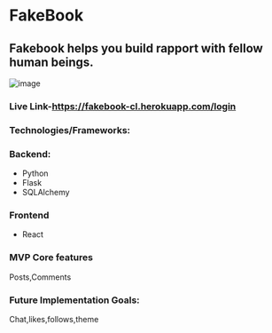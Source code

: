 # FakeBook

## Fakebook helps you build rapport with fellow human beings.
![image](https://user-images.githubusercontent.com/64111530/200197666-d0a0e8fc-412e-4010-93b2-f2b2fc7be585.png)


### Live Link-https://fakebook-cl.herokuapp.com/login
### Technologies/Frameworks:
### Backend:
* Python
* Flask
* SQLAlchemy

### Frontend
* React

### MVP Core features
Posts,Comments

### Future Implementation Goals:
Chat,likes,follows,theme
